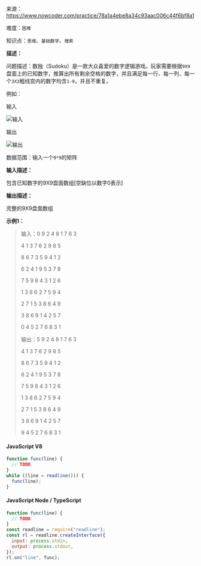 来源：<https://www.nowcoder.com/practice/78a1a4ebe8a34c93aac006c44f6bf8a1>

难度：`困难`

知识点：`思维`、`基础数学`、`搜索`

**描述：**

问题描述：数独（Sudoku）是一款大众喜爱的数字逻辑游戏。玩家需要根据`9X9`盘面上的已知数字，推算出所有剩余空格的数字，并且满足每一行、每一列、每一个`3X3`粗线宫内的数字均含`1-9`，并且不重复。

例如：

输入

![输入](https://uploadfiles.nowcoder.com/images/20210517/423483716_1621235429962/E29A36714F128D3B9B3E2DA1D8D357D7)

输出

![输出](https://uploadfiles.nowcoder.com/images/20210517/423483716_1621235449608/9D09933CEBE1C910F3FC7B5638CDC516)

数据范围：输入一个`9*9`的矩阵

**输入描述：**

包含已知数字的9X9盘面数组[空缺位以数字0表示]

**输出描述：**

完整的9X9盘面数组

**示例1：**

> 输入：0 9 2 4 8 1 7 6 3
>
> 4 1 3 7 6 2 9 8 5
>
> 8 6 7 3 5 9 4 1 2
>
> 6 2 4 1 9 5 3 7 8
>
> 7 5 9 8 4 3 1 2 6
>
> 1 3 8 6 2 7 5 9 4
>
> 2 7 1 5 3 8 6 4 9
>
> 3 8 6 9 1 4 2 5 7
>
> 0 4 5 2 7 6 8 3 1
>
> 输出：5 9 2 4 8 1 7 6 3
>
> 4 1 3 7 6 2 9 8 5
>
> 8 6 7 3 5 9 4 1 2
>
> 6 2 4 1 9 5 3 7 8
>
> 7 5 9 8 4 3 1 2 6
>
> 1 3 8 6 2 7 5 9 4
>
> 2 7 1 5 3 8 6 4 9
>
> 3 8 6 9 1 4 2 5 7
>
> 9 4 5 2 7 6 8 3 1

<!-- tabs:start -->

#### **JavaScript V8**

```javascript
function func(line) {
  // TODO
}
while ((line = readline())) {
  func(line);
}
```

#### **JavaScript Node / TypeScript**

```javascript
function func(line) {
  // TODO
}
const readline = require("readline");
const rl = readline.createInterface({
  input: process.stdin,
  output: process.stdout,
});
rl.on("line", func);
```

<!-- tabs:end -->
